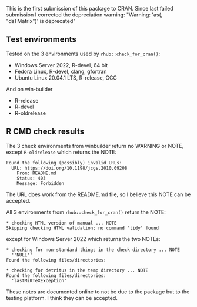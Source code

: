 This is the first submission of this package to CRAN.
Since last failed submission I corrected the depreciation warning: "Warning: 'as(<dsCMatrix>, "dsTMatrix")' is deprecated"

## Test environments
Tested on the 3 environments used by `rhub::check_for_cran()`:
* Windows Server 2022, R-devel, 64 bit
* Fedora Linux, R-devel, clang, gfortran
* Ubuntu Linux 20.04.1 LTS, R-release, GCC

And on win-builder
* R-release
* R-devel
* R-oldrelease

## R CMD check results
The 3 check environments from winbuilder return no WARNING or NOTE, except `R-oldrelease`
which returns the NOTE:
```
Found the following (possibly) invalid URLs:
  URL: https://doi.org/10.1198/jcgs.2010.09208
    From: README.md
    Status: 403
    Message: Forbidden
```
The URL does work from the README.md file, so I believe this NOTE can be accepted.


All 3 environments from `rhub::check_for_cran()` return the NOTE:

```
* checking HTML version of manual ... NOTE
Skipping checking HTML validation: no command 'tidy' found
```

except for Windows Server 2022 which returns the two NOTEs:

```
* checking for non-standard things in the check directory ... NOTE
  ''NULL''
Found the following files/directories:
```
```
* checking for detritus in the temp directory ... NOTE
Found the following files/directories:
  'lastMiKTeXException'
```

These notes are documented online to not be due to the package but to the testing platform.
I think they can be accepted.



